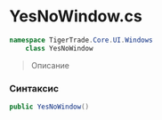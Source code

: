 
# YesNoWindow.cs
```csharp
namespace TigerTrade.Core.UI.Windows  
    class YesNoWindow
```

> Описание

### Синтаксис
```csharp
public YesNoWindow()
```
